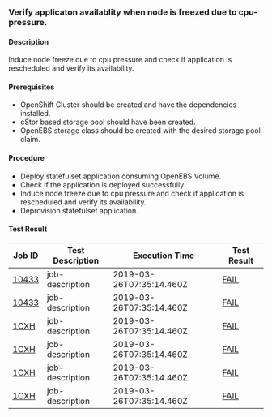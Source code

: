 ### Verify applicaton availablity when node is freezed due to cpu-pressure.

#### Description
Induce node freeze due to cpu pressure and check if application is rescheduled and verify its availability.

#### Prerequisites
- OpenShift Cluster should be created and have the dependencies installed.
- cStor based storage pool should have been created.
- OpenEBS storage class should be created with the desired storage pool claim.

#### Procedure
- Deploy statefulset application consuming OpenEBS Volume.
- Check if the application is deployed successfully.
- Induce node freeze due to cpu pressure and check if application is rescheduled and verify its availability.
- Deprovision statefulset application.

#### Test Result

| Job ID |   Test Description         | Execution Time |Test Result   |
 |---------|---------------------------| --------------|--------|
|     <a href="https://gitlab.openebs.ci/openebs/e2e-openshift/-/jobs/10433">10433</a>           |  job-description           | 2019-03-26T07:35:14.460Z  | <a href="https://e2e-logs.openebs100.io/app/kibana#/discover?_g=(refreshInterval:('$$hashKey':'object:188',display:Off,pause:!f,section:0,value:0),time:(from:'2019-03-26T07:35:14.460Z',mode:absolute,to:'2019-03-26T07:36:37.745Z'))&_a=(columns:!(_source),filters:!(('$state':(store:appState),meta:(alias:!n,disabled:!f,index:'cluster-logs',key:commit_id,negate:!f,params:(query:'7889d1dc95075974dbd669c136a0d3292e181332',type:phrase),type:phrase,value:'7889d1dc95075974dbd669c136a0d3292e181332'),query:(match:(commit_id:(query:'7889d1dc95075974dbd669c136a0d3292e181332',type:phrase)))),('$state':(store:appState),meta:(alias:!n,disabled:!f,index:'cluster-logs',key:pipeline_id,negate:!f,params:(query:'613',type:phrase),type:phrase,value:'613'),query:(match:(pipeline_id:(query:'613',type:phrase))))),index:'cluster-logs',interval:auto,query:(language:lucene,query:''),sort:!('@timestamp',desc))">FAIL</a> |
|     <a href="https://gitlab.openebs.ci/openebs/e2e-openshift/-/jobs/10433">10433</a>           |  job-description           | 2019-03-26T07:35:14.460Z  | <a href="https://e2e-logs.openebs100.io/app/kibana#/discover?_g=(refreshInterval:(\'$$hashKey\':\'object:188\',display:Off,pause:!f,section:0,value:0),time:(from:\'2019-03-26T07:35:14.460Z\',mode:absolute,to:\'2019-03-26T07:36:37.745Z\'))&_a=(columns:!(_source),filters:!((\'$state\':(store:appState),meta:(alias:!n,disabled:!f,index:\'cluster-logs\',key:commit_id,negate:!f,params:(query:\'7889d1dc95075974dbd669c136a0d3292e181332\',type:phrase),type:phrase,value:\'7889d1dc95075974dbd669c136a0d3292e181332\'),query:(match:(commit_id:(query:\'7889d1dc95075974dbd669c136a0d3292e181332\',type:phrase)))),(\'$state\':(store:appState),meta:(alias:!n,disabled:!f,index:\'cluster-logs\',key:pipeline_id,negate:!f,params:(query:\'613\',type:phrase),type:phrase,value:\'613\'),query:(match:(pipeline_id:(query:\'613\',type:phrase))))),index:\'cluster-logs\',interval:auto,query:(language:lucene,query:\'\'),sort:!(\'@timestamp\',desc))">FAIL</a> |
|     <a href="https://gitlab.openebs.ci/openebs/e2e-openshift/-/jobs/1CXH">1CXH</a>           |  job-description           | 2019-03-26T07:35:14.460Z  | <a href="https://e2e-logs.openebs100.io/app/kibana#/discover?_g=(refreshInterval:(\\\'$$hashKey\\\':\\\'object:188\\\',display:Off,pause:!f,section:0,value:0),time:(from:\\\'2019-03-26T07:35:14.460Z\\\',mode:absolute,to:\\\'2019-03-26T07:36:37.745Z\\\'))&_a=(columns:!(_source),filters:!((\\\'$state\\\':(store:appState),meta:(alias:!n,disabled:!f,index:\\\'cluster-logs\\\',key:commit_id,negate:!f,params:(query:\\\'7889d1dc95075974dbd669c136a0d3292e181332\\\',type:phrase),type:phrase,value:\\\'7889d1dc95075974dbd669c136a0d3292e181332\\\'),query:(match:(commit_id:(query:\\\'7889d1dc95075974dbd669c136a0d3292e181332\\\',type:phrase)))),(\\\'$state\\\':(store:appState),meta:(alias:!n,disabled:!f,index:\\\'cluster-logs\\\',key:pipeline_id,negate:!f,params:(query:\\\'613\\\',type:phrase),type:phrase,value:\\\'613\\\'),query:(match:(pipeline_id:(query:\\\'613\\\',type:phrase))))),index:\\\'cluster-logs\\\',interval:auto,query:(language:lucene,query:\\\'\\\'),sort:!(\\\'@timestamp\\\',desc))">FAIL</a> |
|     <a href="https://gitlab.openebs.ci/openebs/e2e-openshift/-/jobs/1CXH">1CXH</a>           |  job-description           | 2019-03-26T07:35:14.460Z  | <a href="https://e2e-logs.openebs100.io/app/kibana#/discover?_g=(refreshInterval:(\\\\\\\'$$hashKey\\\\\\\':\\\\\\\'object:188\\\\\\\',display:Off,pause:!f,section:0,value:0),time:(from:\\\\\\\'2019-03-26T07:35:14.460Z\\\\\\\',mode:absolute,to:\\\\\\\'2019-03-26T07:36:37.745Z\\\\\\\'))&_a=(columns:!(_source),filters:!((\\\\\\\'$state\\\\\\\':(store:appState),meta:(alias:!n,disabled:!f,index:\\\\\\\'cluster-logs\\\\\\\',key:commit_id,negate:!f,params:(query:\\\\\\\'7889d1dc95075974dbd669c136a0d3292e181332\\\\\\\',type:phrase),type:phrase,value:\\\\\\\'7889d1dc95075974dbd669c136a0d3292e181332\\\\\\\'),query:(match:(commit_id:(query:\\\\\\\'7889d1dc95075974dbd669c136a0d3292e181332\\\\\\\',type:phrase)))),(\\\\\\\'$state\\\\\\\':(store:appState),meta:(alias:!n,disabled:!f,index:\\\\\\\'cluster-logs\\\\\\\',key:pipeline_id,negate:!f,params:(query:\\\\\\\'613\\\\\\\',type:phrase),type:phrase,value:\\\\\\\'613\\\\\\\'),query:(match:(pipeline_id:(query:\\\\\\\'613\\\\\\\',type:phrase))))),index:\\\\\\\'cluster-logs\\\\\\\',interval:auto,query:(language:lucene,query:\\\\\\\'\\\\\\\'),sort:!(\\\\\\\'@timestamp\\\\\\\',desc))">FAIL</a> |
|     <a href="https://gitlab.openebs.ci/openebs/e2e-openshift/-/jobs/1CXH">1CXH</a>           |  job-description           | 2019-03-26T07:35:14.460Z  | <a href="https://e2e-logs.openebs100.io/app/kibana#/discover?_g=(refreshInterval:(\\\\\\\\\\\\\\\'$$hashKey\\\\\\\\\\\\\\\':\\\\\\\\\\\\\\\'object:188\\\\\\\\\\\\\\\',display:Off,pause:!f,section:0,value:0),time:(from:\\\\\\\\\\\\\\\'2019-03-26T07:35:14.460Z\\\\\\\\\\\\\\\',mode:absolute,to:\\\\\\\\\\\\\\\'2019-03-26T07:36:37.745Z\\\\\\\\\\\\\\\'))&_a=(columns:!(_source),filters:!((\\\\\\\\\\\\\\\'$state\\\\\\\\\\\\\\\':(store:appState),meta:(alias:!n,disabled:!f,index:\\\\\\\\\\\\\\\'cluster-logs\\\\\\\\\\\\\\\',key:commit_id,negate:!f,params:(query:\\\\\\\\\\\\\\\'7889d1dc95075974dbd669c136a0d3292e181332\\\\\\\\\\\\\\\',type:phrase),type:phrase,value:\\\\\\\\\\\\\\\'7889d1dc95075974dbd669c136a0d3292e181332\\\\\\\\\\\\\\\'),query:(match:(commit_id:(query:\\\\\\\\\\\\\\\'7889d1dc95075974dbd669c136a0d3292e181332\\\\\\\\\\\\\\\',type:phrase)))),(\\\\\\\\\\\\\\\'$state\\\\\\\\\\\\\\\':(store:appState),meta:(alias:!n,disabled:!f,index:\\\\\\\\\\\\\\\'cluster-logs\\\\\\\\\\\\\\\',key:pipeline_id,negate:!f,params:(query:\\\\\\\\\\\\\\\'613\\\\\\\\\\\\\\\',type:phrase),type:phrase,value:\\\\\\\\\\\\\\\'613\\\\\\\\\\\\\\\'),query:(match:(pipeline_id:(query:\\\\\\\\\\\\\\\'613\\\\\\\\\\\\\\\',type:phrase))))),index:\\\\\\\\\\\\\\\'cluster-logs\\\\\\\\\\\\\\\',interval:auto,query:(language:lucene,query:\\\\\\\\\\\\\\\'\\\\\\\\\\\\\\\'),sort:!(\\\\\\\\\\\\\\\'@timestamp\\\\\\\\\\\\\\\',desc))">FAIL</a> |
 |    <a href="https://gitlab.openebs.ci/openebs/e2e-openshift/-/jobs/1CXH">1CXH</a>   |  job-description           |  2019-03-26T07:35:14.460Z     |<a href="https://e2e-logs.openebs100.io/app/kibana#/discover?_g=(refreshInterval:(\\\\\\\\\\\\\\\\\\\\\\\\\\\\\\\'$$hashKey\\\\\\\\\\\\\\\\\\\\\\\\\\\\\\\':\\\\\\\\\\\\\\\\\\\\\\\\\\\\\\\'object:188\\\\\\\\\\\\\\\\\\\\\\\\\\\\\\\',display:Off,pause:!f,section:0,value:0),time:(from:\\\\\\\\\\\\\\\\\\\\\\\\\\\\\\\'2019-03-26T07:35:14.460Z\\\\\\\\\\\\\\\\\\\\\\\\\\\\\\\',mode:absolute,to:\\\\\\\\\\\\\\\\\\\\\\\\\\\\\\\'2019-03-26T07:36:37.745Z\\\\\\\\\\\\\\\\\\\\\\\\\\\\\\\'))&_a=(columns:!(_source),filters:!((\\\\\\\\\\\\\\\\\\\\\\\\\\\\\\\'$state\\\\\\\\\\\\\\\\\\\\\\\\\\\\\\\':(store:appState),meta:(alias:!n,disabled:!f,index:\\\\\\\\\\\\\\\\\\\\\\\\\\\\\\\'cluster-logs\\\\\\\\\\\\\\\\\\\\\\\\\\\\\\\',key:commit_id,negate:!f,params:(query:\\\\\\\\\\\\\\\\\\\\\\\\\\\\\\\'7889d1dc95075974dbd669c136a0d3292e181332\\\\\\\\\\\\\\\\\\\\\\\\\\\\\\\',type:phrase),type:phrase,value:\\\\\\\\\\\\\\\\\\\\\\\\\\\\\\\'7889d1dc95075974dbd669c136a0d3292e181332\\\\\\\\\\\\\\\\\\\\\\\\\\\\\\\'),query:(match:(commit_id:(query:\\\\\\\\\\\\\\\\\\\\\\\\\\\\\\\'7889d1dc95075974dbd669c136a0d3292e181332\\\\\\\\\\\\\\\\\\\\\\\\\\\\\\\',type:phrase)))),(\\\\\\\\\\\\\\\\\\\\\\\\\\\\\\\'$state\\\\\\\\\\\\\\\\\\\\\\\\\\\\\\\':(store:appState),meta:(alias:!n,disabled:!f,index:\\\\\\\\\\\\\\\\\\\\\\\\\\\\\\\'cluster-logs\\\\\\\\\\\\\\\\\\\\\\\\\\\\\\\',key:pipeline_id,negate:!f,params:(query:\\\\\\\\\\\\\\\\\\\\\\\\\\\\\\\'613\\\\\\\\\\\\\\\\\\\\\\\\\\\\\\\',type:phrase),type:phrase,value:\\\\\\\\\\\\\\\\\\\\\\\\\\\\\\\'613\\\\\\\\\\\\\\\\\\\\\\\\\\\\\\\'),query:(match:(pipeline_id:(query:\\\\\\\\\\\\\\\\\\\\\\\\\\\\\\\'613\\\\\\\\\\\\\\\\\\\\\\\\\\\\\\\',type:phrase))))),index:\\\\\\\\\\\\\\\\\\\\\\\\\\\\\\\'cluster-logs\\\\\\\\\\\\\\\\\\\\\\\\\\\\\\\',interval:auto,query:(language:lucene,query:\\\\\\\\\\\\\\\\\\\\\\\\\\\\\\\'\\\\\\\\\\\\\\\\\\\\\\\\\\\\\\\'),sort:!(\\\\\\\\\\\\\\\\\\\\\\\\\\\\\\\'@timestamp\\\\\\\\\\\\\\\\\\\\\\\\\\\\\\\',desc))">FAIL</a>  |
